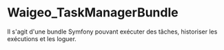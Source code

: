 # Waigeo_TaskManagerBundle
Il s'agit d'une bundle Symfony pouvant exécuter des tâches, historiser les exécutions et les loguer.
